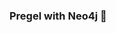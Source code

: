 ### Pregel with Neo4j 🚀



































































































































 










































































































































































